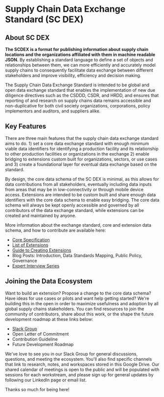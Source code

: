 <h1>Supply Chain Data Exchange Standard (SC DEX) </h1>

<h2>About SC DEX</h2>

<p><b>The SCDEX is a format for publishing information about supply chain locations and the organizations affiliated with them in machine readable JSON.</b> By establishing a standard language to define a set of objects and relationships between them, we can more efficiently and accurately model supply chains to consequently facilitate data exchange between different stakeholders and improve visibility, efficiency and decision making.</p>

<p>The Supply Chain Data Exchange Standard is intended to be global and open data exchange standard that enables the implementation of  new due diligence directives such as the CSDDD, CSDR, and HRDD, and ensures that reporting of and research on supply chains data remains accessible and non-duplicative for both civil society organizations, corporations, policy implementors and auditors, and suppliers alike.</p>

<h2>Key Features</h2>
<p>There are three main features that the supply chain data exchange standard aims to do. 1) set a core data exchange standard with enough minimum viable data identifiers for identifying a production facility and its relationship to other production facilities or organizations in the exchange 2) enable bridging to extensions custom built for organizations, sectors, or use cases and 3) create a foundational layer for eventual data exchange based on the standard.</p>

<p>By design, the core data schema of the SC DEX is minimal, as this allows for data contributions from all stakeholders, eventually including data inputs from areas that may be in low-connectivity or through mobile device access. Extensions are intended to be custom built and share enough data identifiers with the core data schema to enable easy bridging. The core data schema will always be kept openly accessible and governed by all contributors of the data exchange standard, while extensions can be created and maintained by anyone.</p>

<p>More information about the exchange standard, core and extension data schema, and how to contribute are available here:</p>

<ul>
  <li><a href="https://github.com/opensupplyhub/supplychaindata.exchange.schema/blob/main/schema/schema.md">Core Specification</a></li>
  <li><a href="https://github.com/opensupplyhub/supplychaindata.exchange.schema/tree/main/examples">List of Extensions</a></li>
  <li><a href="extensions.md">Guide to Creating Extensions</a></li>
  <li>Blog Posts: Introduction, Data Standards Mapping, Public Policy, Governance</li>
  <li><a href="https://open.spotify.com/show/6Wwaw6Y0FqpoAcJmnvKzf1">Expert Interview Series</a></li>
</ul>

<h2>Joining the Data Ecosystem</h2>
<p>Want to build an extension? Propose a change to the core data schema? Have ideas for use cases or pilots and want help getting started? We're building this in the open in order to maximize usefulness and adoption by all global supply chains stakeholders. You can find resources to join the community of contributors, share about this work, or the shape the future development roadmap at these links below:</p>

<ul>
  <li><a href="https://join.slack.com/t/supplychainexchange/shared_invite/zt-2h2f0zvhe-J9ksFAHHtmYCs_I2_Nlr0g">Slack Group</a></li>
  <li>Open Letter of Commitment</li>
  <li>Contribution Guideline</li>
  <li>Future Development Roadmap</li>
</ul>

<p>We've love to see you in our Slack Group for general discussions, questions, and meeting the ecosystem. You'll also find specific channels that link to research, notes, and workspaces stored in this Google Drive. Our shared calendar of meetings is open to the public and will be populated with sessions for each workstream, and please sign up for general updates by following our LinkedIn page or email list.</p>

<p>Thanks so much for being here!</p>
